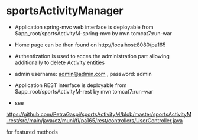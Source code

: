 # sportsActivityManager
- Application spring-mvc web interface is deployable from $app_root/sportsActivityM-spring-mvc by mvn tomcat7:run-war

- Home page can be then found on http://localhost:8080/pa165

- Authentization is used to acces the administration part allowing additionally to delete Activity entities


- admin username: admin@admin.com , password: admin

- Application REST interface is deployable from $app_root/sportsActivityM-rest by mvn tomcat7:run-war

- see 

https://github.com/PetraGaspi/sportsActivityM/blob/master/sportsActivityM-rest/src/main/java/cz/muni/fi/pa165/rest/controllers/UserController.java

for featured methods
